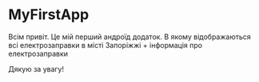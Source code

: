 # MyFirstApp

Всім привіт. Це мій перший андроїд додаток. В якому відображаються всі електрозаправки в місті Запоріжжі + інформація про електрозаправки

Дякую за увагу!
